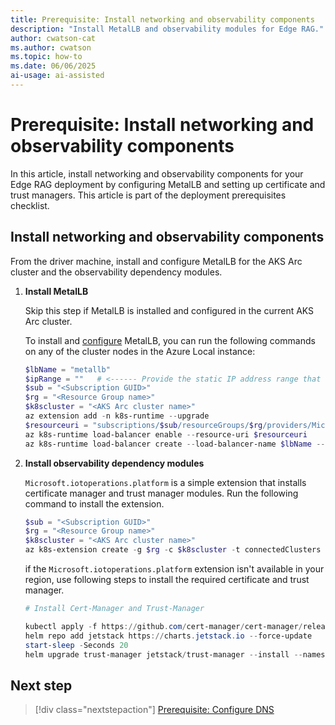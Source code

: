 ```yaml
---
title: Prerequisite: Install networking and observability components
description: "Install MetalLB and observability modules for Edge RAG."
author: cwatson-cat
ms.author: cwatson
ms.topic: how-to
ms.date: 06/06/2025
ai-usage: ai-assisted
---
```


# Prerequisite: Install networking and observability components

In this article, install networking and observability components for your Edge RAG deployment by configuring MetalLB and setting up certificate and trust managers. This article is part of the deployment prerequisites checklist.

## Install networking and observability components

From the driver machine, install and configure MetalLB for the AKS Arc cluster and the observability dependency modules.

1. **Install MetalLB**

   Skip this step if MetalLB is installed and configured in the current AKS Arc cluster.

   To install and [configure](/azure/aks/hybrid/deploy-load-balancer-cli) MetalLB, you can run the following commands on any of the cluster nodes in the Azure Local instance:

	```powershell
	$lbName = "metallb"
	$ipRange = ""   # <------ Provide the static IP address range that will be assigned to metalLB (format: CIDR format E.g. <IP address>-<IP address> or <IP address>/32)
	$sub = "<Subscription GUID>"
	$rg = "<Resource Group name>"
	$k8scluster = "<AKS Arc cluster name>"
	az extension add -n k8s-runtime --upgrade 
	$resourceuri = "subscriptions/$sub/resourceGroups/$rg/providers/Microsoft.Kubernetes/connectedClusters/$k8scluster"
	az k8s-runtime load-balancer enable --resource-uri $resourceuri
	az k8s-runtime load-balancer create --load-balancer-name $lbName --resource-uri $resourceuri --addresses $ipRange --advertise-mode "ARP"
	```

1. **Install observability dependency modules**

   `Microsoft.iotoperations.platform` is a simple extension that installs certificate manager and trust manager modules. Run the following command to install the extension.

	```powershell
	$sub = "<Subscription GUID>"
	$rg = "<Resource Group name>"
	$k8scluster = "<AKS Arc cluster name>"
	az k8s-extension create -g $rg -c $k8scluster -t connectedClusters --scope cluster --name "cert-manager" --release-namespace "cert-manager" --release-train preview --extension-type "Microsoft.iotoperations.platform" --debug
	```

    if the `Microsoft.iotoperations.platform` extension isn't available in your region, use following steps to install the required certificate and trust manager.

	```powershell
    # Install Cert-Manager and Trust-Manager 

    kubectl apply -f https://github.com/cert-manager/cert-manager/releases/download/v1.15.3/cert-manager.yaml --wait  
    helm repo add jetstack https://charts.jetstack.io --force-update  
    start-sleep -Seconds 20 
    helm upgrade trust-manager jetstack/trust-manager --install --namespace cert-manager --wait 
    ```

## Next step

> [!div class="nextstepaction"]
> [Prerequisite: Configure DNS](prerequisites-configure-dns.md)
